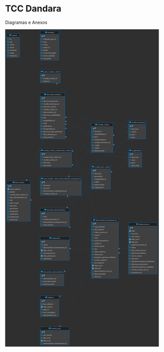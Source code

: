 # TCC Dandara  
Diagramas e Anexos  

![Diagrama de Entidade Relacionamento](assets/tce-dandara.png)
